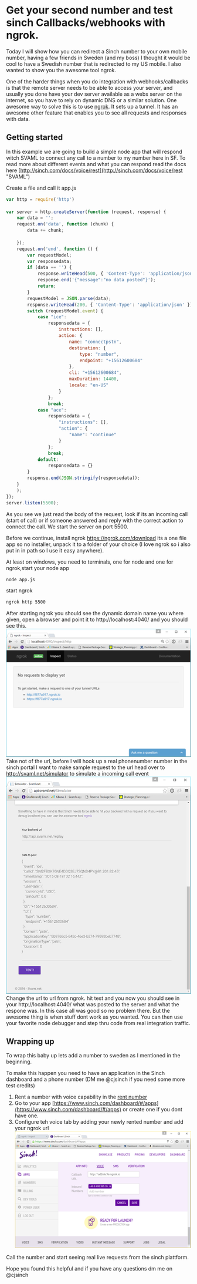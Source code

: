 # Get your second number and test sinch Callbacks/webhooks with ngrok.

Today I will show how you can redirect a Sinch number to your own mobile number, having a few friends in Sweden (and my boss) I thought it would be cool to have a Swedish number that is redirected to my US mobile. I also wanted to show you the awesome tool ngrok.

One of the harder things when you do integration with webhooks/callbacks is that the remote server needs to be able to access your server, and usually you done have your dev server available as a webs server on the internet, so you have to rely on dynamic DNS or a similar solution. One awesome way to solve this is to use [ngrok](https://ngrok.com/ "ngrok"). It sets up a tunnel. It has an awesome other feature that enables you to see all requests and responses with data. 

## Getting started
In this example we are going to build a simple node app that will respond witch SVAML to connect any call to a number to my number here in SF. To read more about different events and what you can respond read the docs here
[http://sinch.com/docs/voice/rest](http://sinch.com/docs/voice/rest "SVAML") 

Create a file and call it app.js
```javascript
var http = require('http')

var server = http.createServer(function (request, response) {
    var data = '';
    request.on('data', function (chunk) {
        data += chunk;

    });
    request.on('end', function () {
        var requestModel;
        var responsedata;
        if (data == '') {
            response.writeHead(500, { 'Content-Type': 'application/json' });
            response.end('{"message":"no data posted"}');
            return;
        }
        requestModel = JSON.parse(data);
        response.writeHead(200, { 'Content-Type': 'application/json' });
        switch (requestModel.event) {
            case "ice":
                responsedata = {
                    instructions: [],
                    action: {
                        name: "connectpstn",
                        destination: {
                            type: "number",
                            endpoint: "+15612600684"
                        },
                        cli: "+15612600684",
                        maxDuration: 14400,
                        locale: "en-US"
                    }
                };
                break;
            case "ace":
                responsedata = {
                    "instructions": [],
                    "action": {
                        "name": "continue"
                    }
                };
                break;
            default:
                responsedata = {}
        }
        response.end(JSON.stringify(responsedata));
    }
    );
});
server.listen(5500);
```
As you see we just read the body of the request, look if its an incoming call (start of call) or if someone answered and reply with the correct action to connect the call. We start the server on port 5500.  

Before we continue, install ngrok https://ngrok.com/download its a one file app so no installer, unpack it to a folder of your choice (I love ngrok so i also put in in path so I use it easy anywhere). 

At least on windows, you need to terminals, one for node and one for ngrok,start your node app 
```bash
node app.js
```
start ngrok
```bash
ngrok http 5500
```
After starting ngrok you should see the dynamic domain name you where given, open a browser and point it to http://localhost:4040/ and you should see this. 
![](images/ngrokportal.png)
Take not of the url, before I will hook up a real phonenumber number in the sinch portal I want to make sample request to the url head over to http://svaml.net/simulator to simulate a incoming call event
![](images/svamlnet.png)
Change the url to url from ngrok. hit test and you now you should see  in your http://localhost:4040/ what was posted to the server and what the respone was. In this case all was good so no problem there. But the awesome thing is when stuff dont work as you wanted. You can then use your favorite node debugger and step thru code from real integration traffic. 

## Wrapping up
To  wrap this baby up lets add a number to sweden as I mentioned in the beginning. 

To make this happen you need to have an application in the Sinch dashboard and a phone number (DM me @cjsinch if you need some more test credits) 
1. Rent a number with voice capability in the [rent number](https://www.sinch.com/dashboard/#/numbers) 
2. Go to your app [https://www.sinch.com/dashboard/#/apps](https://www.sinch.com/dashboard/#/apps) or create one if you dont have one. 
3. Configure teh voice tab by adding your newly rented number and add your ngrok url
![](images/sinchdashboard.png)

Call the number and start seeing real live requests from the sinch plattform.

Hope you found this helpful and if you have any questions dm me on @cjsinch  
   
